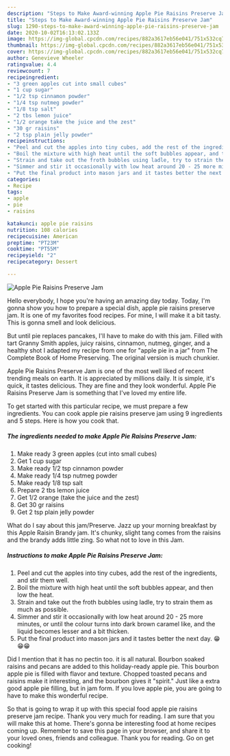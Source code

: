 ```yaml
---
description: "Steps to Make Award-winning Apple Pie Raisins Preserve Jam"
title: "Steps to Make Award-winning Apple Pie Raisins Preserve Jam"
slug: 1290-steps-to-make-award-winning-apple-pie-raisins-preserve-jam
date: 2020-10-02T16:13:02.133Z
image: https://img-global.cpcdn.com/recipes/882a3617eb56e041/751x532cq70/apple-pie-raisins-preserve-jam-recipe-main-photo.jpg
thumbnail: https://img-global.cpcdn.com/recipes/882a3617eb56e041/751x532cq70/apple-pie-raisins-preserve-jam-recipe-main-photo.jpg
cover: https://img-global.cpcdn.com/recipes/882a3617eb56e041/751x532cq70/apple-pie-raisins-preserve-jam-recipe-main-photo.jpg
author: Genevieve Wheeler
ratingvalue: 4.4
reviewcount: 7
recipeingredient:
- "3 green apples cut into small cubes"
- "1 cup sugar"
- "1/2 tsp cinnamon powder"
- "1/4 tsp nutmeg powder"
- "1/8 tsp salt"
- "2 tbs lemon juice"
- "1/2 orange take the juice and the zest"
- "30 gr raisins"
- "2 tsp plain jelly powder"
recipeinstructions:
- "Peel and cut the apples into tiny cubes, add the rest of the ingredients, and stir them well."
- "Boil the mixture with high heat until the soft bubbles appear, and then low the heat."
- "Strain and take out the froth bubbles using ladle, try to strain them as much as possible."
- "Simmer and stir it occasionally with low heat around 20 - 25 more minutes, or until the colour turns into dark brown caramel like, and the liquid becomes lesser and a bit thicken."
- "Put the final product into mason jars and it tastes better the next day. 😁😁😁"
categories:
- Recipe
tags:
- apple
- pie
- raisins

katakunci: apple pie raisins 
nutrition: 108 calories
recipecuisine: American
preptime: "PT23M"
cooktime: "PT55M"
recipeyield: "2"
recipecategory: Dessert

---
```



![Apple Pie Raisins Preserve Jam](https://img-global.cpcdn.com/recipes/882a3617eb56e041/751x532cq70/apple-pie-raisins-preserve-jam-recipe-main-photo.jpg)

Hello everybody, I hope you're having an amazing day today. Today, I'm gonna show you how to prepare a special dish, apple pie raisins preserve jam. It is one of my favorites food recipes. For mine, I will make it a bit tasty. This is gonna smell and look delicious.

But until pie replaces pancakes, I&#39;ll have to make do with this jam. Filled with tart Granny Smith apples, juicy raisins, cinnamon, nutmeg, ginger, and a healthy shot I adapted my recipe from one for &#34;apple pie in a jar&#34; from The Complete Book of Home Preserving. The original version is much chunkier.

Apple Pie Raisins Preserve Jam is one of the most well liked of recent trending meals on earth. It is appreciated by millions daily. It is simple, it's quick, it tastes delicious. They are fine and they look wonderful. Apple Pie Raisins Preserve Jam is something that I've loved my entire life.


To get started with this particular recipe, we must prepare a few ingredients. You can cook apple pie raisins preserve jam using 9 ingredients and 5 steps. Here is how you cook that.

<!--inarticleads1-->

##### The ingredients needed to make Apple Pie Raisins Preserve Jam:

1. Make ready 3 green apples (cut into small cubes)
1. Get 1 cup sugar
1. Make ready 1/2 tsp cinnamon powder
1. Make ready 1/4 tsp nutmeg powder
1. Make ready 1/8 tsp salt
1. Prepare 2 tbs lemon juice
1. Get 1/2 orange (take the juice and the zest)
1. Get 30 gr raisins
1. Get 2 tsp plain jelly powder


What do I say about this jam/Preserve. Jazz up your morning breakfast by this Apple Raisin Brandy jam. It&#39;s chunky, slight tang comes from the raisins and the brandy adds little zing. So what not to love in this Jam. 

<!--inarticleads2-->

##### Instructions to make Apple Pie Raisins Preserve Jam:

1. Peel and cut the apples into tiny cubes, add the rest of the ingredients, and stir them well.
1. Boil the mixture with high heat until the soft bubbles appear, and then low the heat.
1. Strain and take out the froth bubbles using ladle, try to strain them as much as possible.
1. Simmer and stir it occasionally with low heat around 20 - 25 more minutes, or until the colour turns into dark brown caramel like, and the liquid becomes lesser and a bit thicken.
1. Put the final product into mason jars and it tastes better the next day. 😁😁😁


Did I mention that it has no pectin too. it is all natural. Bourbon soaked raisins and pecans are added to this holiday-ready apple pie. This bourbon apple pie is filled with flavor and texture. Chopped toasted pecans and raisins make it interesting, and the bourbon gives it &#34;spirit.&#34; Just like a extra good apple pie filling, but in jam form. If you love apple pie, you are going to have to make this wonderful recipe. 

So that is going to wrap it up with this special food apple pie raisins preserve jam recipe. Thank you very much for reading. I am sure that you will make this at home. There's gonna be interesting food at home recipes coming up. Remember to save this page in your browser, and share it to your loved ones, friends and colleague. Thank you for reading. Go on get cooking!
